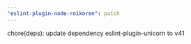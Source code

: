 ```yaml
---
"eslint-plugin-node-roikoren": patch
---
```


chore(deps): update dependency eslint-plugin-unicorn to v41
